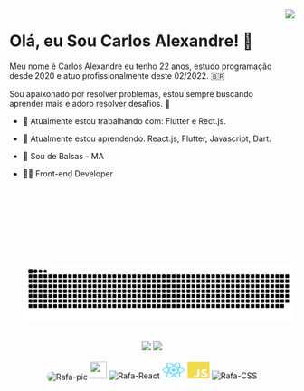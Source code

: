 <img  height="450" align="right" src="https://user-images.githubusercontent.com/63679873/195611501-4892c6df-e575-40b9-864d-bd27f9ffd875.png">

# Olá, eu Sou Carlos Alexandre! 👋
  
  Meu nome é Carlos Alexandre eu tenho 22 anos, estudo programação desde 2020 e atuo profissionalmente deste 02/2022. 🇧🇷 

Sou apaixonado por resolver problemas, estou sempre buscando aprender mais e adoro resolver desafios. 🚀


- 🔭 Atualmente estou trabalhando com: Flutter e Rect.js.
- 🌱 Atualmente estou aprendendo: React.js, Flutter, Javascript, Dart.
- 📌 Sou de Balsas - MA
- 👨‍💻 Front-end Developer


  <div style="display: inline_block" aling="center"><br>
     
   ![Snake animation](https://github.com/devCarlosAlexandre/devCarlosAlexandre/blob/output/github-contribution-grid-snake.svg)
  
</div>
  
 ##
  
<div align="center">
  <img height="160em" src="https://github-readme-stats.vercel.app/api?username=devCarlosAlexandre&show_icons=true&theme=tokyonight&include_all_commits=true&count_private=true"/>
<img height="160em" src="https://github-readme-stats.vercel.app/api/top-langs/?username=devCarlosAlexandre&layout=compact&langs_count=7&theme=tokyonight"/>
</br></br>
<img align="center" alt="Rafa-pic" height="250" style="border-radius:50px;" src="https://1.bp.blogspot.com/-IN3ZWFjHJhc/XgBnsA8OjqI/AAAAAAAAMDc/SS1oLFVCoeMMdF7wZmZpTvjUaV7w4EwWwCLcBGAsYHQ/s400/7%2BStatic%2BShock%2B%2528Super%2BChoque%2529%2Bhttpsnegro-geek-nerd.blogspot.com.gif"> 
<img aling="center" height="30" width="30" src="https://user-images.githubusercontent.com/63679873/192350698-2e06f54a-2bdc-4d2f-88f7-ec2e1846c2a2.svg">
<img align="" alt="Rafa-React" height="30" width="30" src="https://camo.githubusercontent.com/43f9c085821a7258745ceed4ecbcc68c3ffd996049c9d0a2a77c74dd1f5dc80b/68747470733a2f2f63646e2e6a7364656c6976722e6e65742f67682f64657669636f6e732f64657669636f6e2f69636f6e732f666c75747465722f666c75747465722d6f726967696e616c2e737667">
<img align="" alt="Rafa-React" height="30" width="40" src="https://raw.githubusercontent.com/devicons/devicon/master/icons/react/react-original.svg">
<img align="" alt="Rafa-Js" height="30" width="40" src="https://raw.githubusercontent.com/devicons/devicon/master/icons/javascript/javascript-plain.svg">
<img align="" alt="Rafa-CSS" height="30" width="40" src="https://cdn.jsdelivr.net/gh/devicons/devicon/icons/java/java-original.svg">
    
</div>
